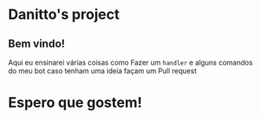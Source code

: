 # Danitto's project


Bem vindo!
------------
Aqui eu ensinarei várias coisas como
Fazer um `handler` e alguns comandos do meu bot caso tenham uma ideia façam um Pull request 

# Espero que gostem!
